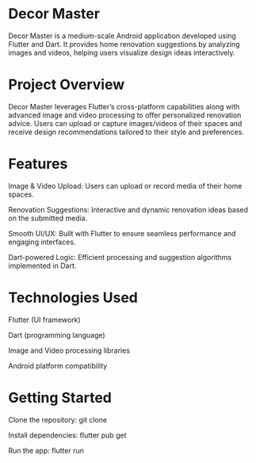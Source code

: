 # Decor Master

Decor Master is a medium-scale Android application developed using Flutter and Dart. 
It provides home renovation suggestions by analyzing images and videos, helping users visualize design ideas interactively.

# Project Overview

Decor Master leverages Flutter’s cross-platform capabilities along with advanced image and video processing to offer personalized renovation advice. 
Users can upload or capture images/videos of their spaces and receive design recommendations tailored to their style and preferences.

# Features

Image & Video Upload: Users can upload or record media of their home spaces.

Renovation Suggestions: Interactive and dynamic renovation ideas based on the submitted media.

Smooth UI/UX: Built with Flutter to ensure seamless performance and engaging interfaces.

Dart-powered Logic: Efficient processing and suggestion algorithms implemented in Dart.

# Technologies Used

Flutter (UI framework)

Dart (programming language)

Image and Video processing libraries 

Android platform compatibility

# Getting Started

Clone the repository: git clone <repo-url>

Install dependencies: flutter pub get

Run the app: flutter run
